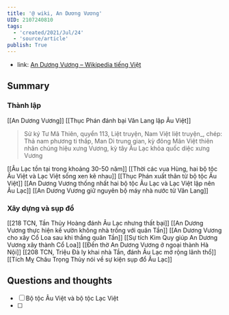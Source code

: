 ```yaml
---
title: '@ wiki, An Dương Vương'
UID: 2107240810
tags:
  - 'created/2021/Jul/24'
  - 'source/article'
publish: True
---
```

- link: [An Dương Vương – Wikipedia tiếng Việt](https://vi.wikipedia.org/wiki/An_D%C6%B0%C6%A1ng_V%C6%B0%C6%A1ng)

## Summary
### Thành lập
[[An Dương Vương]]
[[Thục Phán đánh bại Văn Lang lập Âu Việt]]

 > Sử ký Tư Mã Thiên, quyển 113, Liệt truyện, Nam Việt liệt truyện_, chép: Thả nam phương ti thấp, Man Di trung gian, kỳ đông Mân Việt thiên nhân chúng hiệu xưng Vương, kỳ tây Âu Lạc khỏa quốc diệc xưng Vương
  
[[Âu Lạc tồn tại trong khoảng 30-50 năm]]
[[Thời các vua Hùng, hai bộ tộc Âu Việt và Lạc Việt sống xen kẽ nhau]]
[[Thục Phán xuất thân từ bộ tộc Âu Việt]]
[[An Dương Vương thống nhất hai bộ tộc Âu Lạc và Lạc Việt lập nên Âu Lạc]]
 [[An Dương Vương giữ nguyên bộ máy nhà nước từ Văn Lang]]
 
 ### Xây dựng và sụp đổ
[[218 TCN, Tần Thủy Hoàng đánh Âu Lạc nhưng thất bại]]
[[An Dương Vương thực hiện kế vườn không nhà trống với quân Tần]]
[[An Dương Vương cho xây Cổ Loa sau khi thắng quân Tần]]
[[Sự tích Kim Quy giúp An Dương Vương xây thành Cổ Loa]]
[[Đền thờ An Dương Vương ở ngoại thành Hà Nội]]
[[208 TCN, Triệu Đà ly khai nhà Tần, đánh Âu Lạc mở rộng lãnh thổ]]
[[Tích Mỵ Châu Trọng Thủy nói về sự kiện sụp đổ Âu Lạc]]

## Questions and thoughts
- [ ] Bộ tộc Âu Việt và bộ tộc Lạc Việt
- [ ] 

